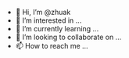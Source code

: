 - 👋 Hi, I’m @zhuak
- 👀 I’m interested in ...
- 🌱 I’m currently learning ...
- 💞️ I’m looking to collaborate on ...
- 📫 How to reach me ...

<!---
zhuak/zhuak is a ✨ special ✨ repository because its `README.md` (this file) appears on your GitHub profile.
You can click the Preview link to take a look at your changes.
--->
